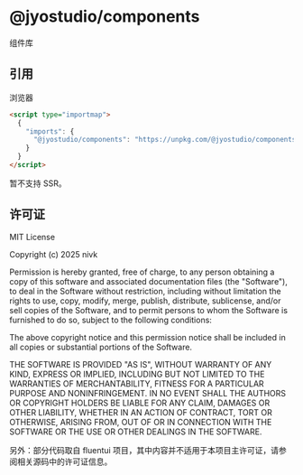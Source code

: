 # @jyostudio/components

组件库

## 引用

浏览器

```HTML
<script type="importmap">
  {
    "imports": {
      "@jyostudio/components": "https://unpkg.com/@jyostudio/components"
    }
  }
</script>
```

暂不支持 SSR。

## 许可证

MIT License

Copyright (c) 2025 nivk

Permission is hereby granted, free of charge, to any person obtaining a copy
of this software and associated documentation files (the "Software"), to deal
in the Software without restriction, including without limitation the rights
to use, copy, modify, merge, publish, distribute, sublicense, and/or sell
copies of the Software, and to permit persons to whom the Software is
furnished to do so, subject to the following conditions:

The above copyright notice and this permission notice shall be included in all
copies or substantial portions of the Software.

THE SOFTWARE IS PROVIDED "AS IS", WITHOUT WARRANTY OF ANY KIND, EXPRESS OR
IMPLIED, INCLUDING BUT NOT LIMITED TO THE WARRANTIES OF MERCHANTABILITY,
FITNESS FOR A PARTICULAR PURPOSE AND NONINFRINGEMENT. IN NO EVENT SHALL THE
AUTHORS OR COPYRIGHT HOLDERS BE LIABLE FOR ANY CLAIM, DAMAGES OR OTHER
LIABILITY, WHETHER IN AN ACTION OF CONTRACT, TORT OR OTHERWISE, ARISING FROM,
OUT OF OR IN CONNECTION WITH THE SOFTWARE OR THE USE OR OTHER DEALINGS IN THE
SOFTWARE.

另外：部分代码取自 fluentui 项目，其中内容并不适用于本项目主许可证，请参阅相关源码中的许可证信息。